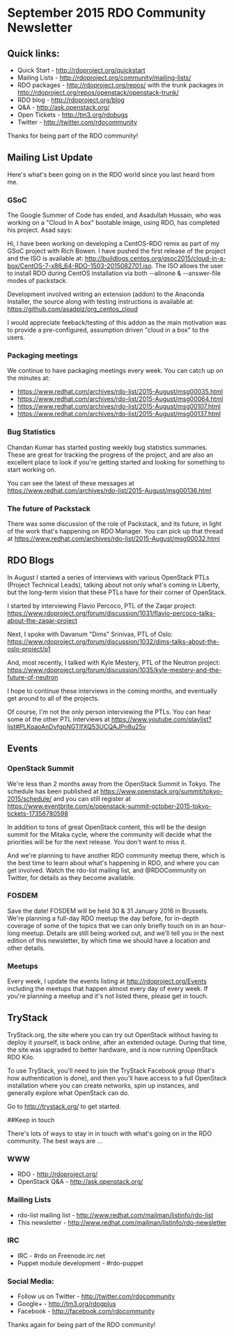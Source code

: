 # September 2015 RDO Community Newsletter 

## Quick links: 

* Quick Start - http://rdoproject.org/quickstart
* Mailing Lists - http://rdoproject.org/community/mailing-lists/
* RDO packages - http://rdoproject.org/repos/ with the trunk packages in http://rdoproject.org/repos/openstack/openstack-trunk/
* RDO blog - http://rdoproject.org/blog
* Q&A - http://ask.openstack.org/
* Open Tickets - http://tm3.org/rdobugs
* Twitter - http://twitter.com/rdocommunity

Thanks for being part of the RDO community!

## Mailing List Update 

Here's what's been going on in the RDO world since you last heard from me.

### GSoC 

The Google Summer of Code has ended, and Asadullah Hussain,
who was working on a "Cloud In A box" bootable image, using RDO, has
completed his project. Asad says:

Hi, I have been working on developing a CentOS-RDO remix as part of my
GSoC project with Rich Bowen. I have pushed the first release of the
project and the ISO is available at: http://buildlogs.centos.org/gsoc2015/cloud-in-a-box/CentOS-7-x86_64-RDO-1503-2015082701.iso.
The ISO allows the user to install RDO during CentOS installation via
both --alinone & --answer-file modes of packstack.

Development involved writing an extension (addon) to the
Anaconda Installer, the source along with testing instructions is
available at: https://github.com/asadpiz/org_centos_cloud

I would appreciate  feeback/testing of this addon as the main
motivation was to provide a pre-configured, assumption driven "cloud
in a box" to the users.

### Packaging meetings 

We continue to have packaging meetings every week. You can catch up on
the minutes at:

* https://www.redhat.com/archives/rdo-list/2015-August/msg00035.html
* https://www.redhat.com/archives/rdo-list/2015-August/msg00064.html
* https://www.redhat.com/archives/rdo-list/2015-August/msg00107.html
* https://www.redhat.com/archives/rdo-list/2015-August/msg00137.html

### Bug Statistics 

Chandan Kumar has started posting weekly bug statistics summaries.
These are great for tracking the progress of the project, and are also
an excellent place to look if you're getting started and looking for
something to start working on.

You can see the latest of these messages at
https://www.redhat.com/archives/rdo-list/2015-August/msg00136.html

### The future of Packstack 

There was some discussion of the role of Packstack, and its future, in
light of the work that's happening on RDO Manager. You can pick up
that thread at https://www.redhat.com/archives/rdo-list/2015-August/msg00032.html


## RDO Blogs 

In August I started a series of interviews with various OpenStack PTLs
(Project Technical Leads), talking about not only what's coming in
Liberty, but the long-term vision that these PTLs have for their
corner of OpenStack.

I started by interviewing Flavio Percoco, PTL of the Zaqar project:
https://www.rdoproject.org/forum/discussion/1031/flavio-percoco-talks-about-the-zaqar-project

Next, I spoke with Davanum "Dims" Srinivas, PTL of Oslo:
https://www.rdoproject.org/forum/discussion/1032/dims-talks-about-the-oslo-project/p1

And, most recently, I talked with Kyle Mestery, PTL of the Neutron
project: https://www.rdoproject.org/forum/discussion/1035/kyle-mestery-and-the-future-of-neutron

I hope to continue these interviews in the coming months, and
eventually get around to all of the projects. 

Of course, I'm not the only person interviewing the PTLs. You can hear
some of the other PTL interviews at
https://www.youtube.com/playlist?list#PLKqaoAnDyfgpNGTIfXQ53UCQAJPn8u25v

## Events 

### OpenStack Summit 

We're less than 2 months away from the OpenStack Summit in Tokyo. The
schedule has been published at https://www.openstack.org/summit/tokyo-2015/schedule/ and you can
still register at https://www.eventbrite.com/e/openstack-summit-october-2015-tokyo-tickets-17356780598

In addition to tons of great OpenStack content, this will be the
design summit for the Mitaka cycle, where the community will decide
what the priorities will be for the next release. You don't want to
miss it.

And we're planning to have another RDO community meetup there, which
is the best time to learn about what's happening in RDO, and where you
can get involved. Watch the rdo-list mailing list, and @RDOCommunity
on Twitter, for details as they become available.

### FOSDEM 

Save the date! FOSDEM will be held 30 & 31 January 2016 in Brussels.
We're planning a full-day RDO meetup the day before, for in-depth
coverage of some of the topics that we can only briefly touch on in an
hour-long meetup. Details are still being worked out, and we'll tell
you in the next edition of this newsletter, by which time we should
have a location and other details.

### Meetups 

Every week, I update the events listing at
http://rdoproject.org/Events including the meetups that happen almost
every day of every week. If you're planning a meetup and it's not
listed there, please get in touch.

## TryStack 

TryStack.org, the site where you can try out OpenStack without having
to deploy it yourself, is back online, after an extended outage.
During that time, the site was upgraded to better hardware, and is now
running OpenStack RDO Kilo.

To use TryStack, you'll need to join the TryStack Facebook group
(that's how authentication is done), and then you'll have access to a
full OpenStack installation where you can create networks, spin up
instances, and generally explore what OpenStack can do.

Go to http://trystack.org/ to get started.

##Keep in touch 

There's lots of ways to stay in in touch with what's going on in the
RDO community. The best ways are ...

### WWW 
  * RDO - http://rdoproject.org/
  * OpenStack Q&A - http://ask.openstack.org/ 

### Mailing Lists 
  * rdo-list mailing list - http://www.redhat.com/mailman/listinfo/rdo-list 
  * This newsletter - http://www.redhat.com/mailman/listinfo/rdo-newsletter 

### IRC 
  * IRC - #rdo on Freenode.irc.net
  * Puppet module development - #rdo-puppet

### Social Media: 
  * Follow us on Twitter - http://twitter.com/rdocommunity 
  * Google+ - http://tm3.org/rdogplus 
  * Facebook - http://facebook.com/rdocommunity

Thanks again for being part of the RDO community!

